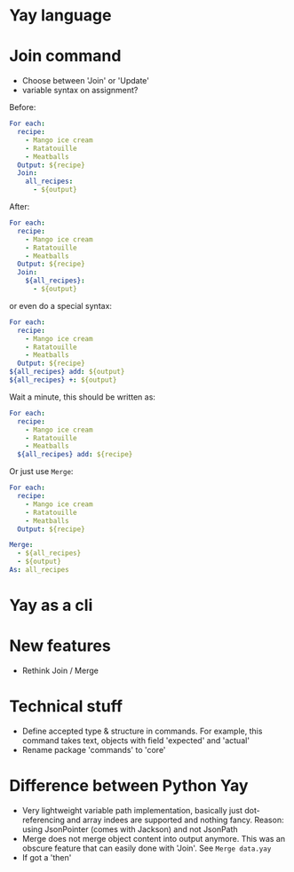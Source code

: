 # Yay language

# Join command

* Choose between 'Join' or 'Update'
* variable syntax on assignment?

Before:

```yaml
For each:
  recipe:
    - Mango ice cream
    - Ratatouille
    - Meatballs
  Output: ${recipe}
  Join:
    all_recipes:
      - ${output}
```

After:

```yaml
For each:
  recipe:
    - Mango ice cream
    - Ratatouille
    - Meatballs
  Output: ${recipe}
  Join:
    ${all_recipes}:
      - ${output}
```

or even do a special syntax:

```yaml
For each:
  recipe:
    - Mango ice cream
    - Ratatouille
    - Meatballs
  Output: ${recipe}
${all_recipes} add: ${output}
${all_recipes} +: ${output}
```

Wait a minute, this should be written as:

```yaml
For each:
  recipe:
    - Mango ice cream
    - Ratatouille
    - Meatballs
  ${all_recipes} add: ${recipe}
```

Or just use `Merge`:

```yaml
For each:
  recipe:
    - Mango ice cream
    - Ratatouille
    - Meatballs
  Output: ${recipe}

Merge:
  - ${all_recipes}
  - ${output}
As: all_recipes
```

# Yay as a cli

# New features

* Rethink Join / Merge

# Technical stuff

* Define accepted type & structure in commands. For example, this command takes text, objects with field 'expected'
  and 'actual'
* Rename package 'commands' to 'core'

# Difference between Python Yay

* Very lightweight variable path implementation, basically just dot-referencing and array indees are supported and
  nothing fancy. Reason: using JsonPointer (comes with Jackson) and not JsonPath
* Merge does not merge object content into output anymore. This was an obscure feature that can easily done with 'Join'.
  See `Merge data.yay`
* If got a 'then'
